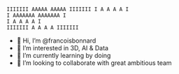 ```
IIIIIII AAAAA AAAAA IIIIIII I A A A A I
I AAAAAAA AAAAAAA I
I A A A A I
IIIIIII A A A A IIIIIII
```

- 👋 Hi, I’m @francoisbonnard
- 👀 I’m interested in 3D, AI & Data
- 🌱 I’m currently learning by doing
- 💞️ I’m looking to collaborate with great ambitious team

<!---
francoisbonnard/francoisbonnard is a ✨ special ✨ repository because its `README.md` (this file) appears on your GitHub profile.
You can click the Preview link to take a look at your changes.
--->
